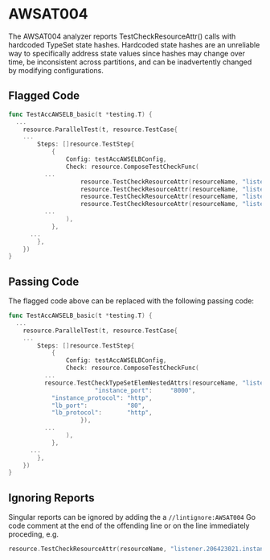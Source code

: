 # AWSAT004

The AWSAT004 analyzer reports TestCheckResourceAttr() calls with hardcoded
TypeSet state hashes. Hardcoded state hashes are an unreliable way to
specifically address state values since hashes may change over time, be
inconsistent across partitions, and can be inadvertently changed by modifying
configurations.

## Flagged Code

```go
func TestAccAWSELB_basic(t *testing.T) {
  ...
	resource.ParallelTest(t, resource.TestCase{
    ...
		Steps: []resource.TestStep{
			{
				Config: testAccAWSELBConfig,
				Check: resource.ComposeTestCheckFunc(
          ...
					resource.TestCheckResourceAttr(resourceName, "listener.206423021.instance_port", "8000"),
					resource.TestCheckResourceAttr(resourceName, "listener.206423021.instance_protocol", "http"),
					resource.TestCheckResourceAttr(resourceName, "listener.206423021.lb_port", "80"),
					resource.TestCheckResourceAttr(resourceName, "listener.206423021.lb_protocol", "http"),
          ...
				),
			},
      ...
		},
	})
}
```

## Passing Code

The flagged code above can be replaced with the following passing code:

```go
func TestAccAWSELB_basic(t *testing.T) {
  ...
	resource.ParallelTest(t, resource.TestCase{
    ...
		Steps: []resource.TestStep{
			{
				Config: testAccAWSELBConfig,
				Check: resource.ComposeTestCheckFunc(
          ...
          resource.TestCheckTypeSetElemNestedAttrs(resourceName, "listener.*", map[string]string{
 						"instance_port":     "8000",
            "instance_protocol": "http",
            "lb_port":           "80",
            "lb_protocol":       "http",
 					}),
          ...
				),
			},
      ...
		},
	})
}
```

## Ignoring Reports

Singular reports can be ignored by adding the a `//lintignore:AWSAT004` Go code comment at the end of the offending line or on the line immediately proceding, e.g.

```go
resource.TestCheckResourceAttr(resourceName, "listener.206423021.instance_port", "8000"), //lintignore:AWSAT004
```
